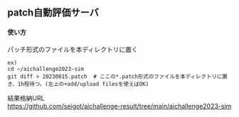 ## patch自動評価サーバ

#### 使い方

パッチ形式のファイルを本ディレクトリに置く

```
ex)
cd ~/aichallenge2023-sim
git diff > 20230815.patch  # ここの*.patch形式のファイルを本ディレクトリに置き、1h程待つ。(左上の+add/upload filesを使えばOK)
```

結果格納URL  
https://github.com/seigot/aichallenge-result/tree/main/aichallenge2023-sim
